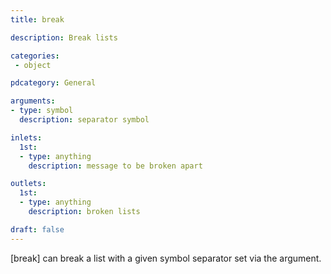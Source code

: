```yaml
---
title: break

description: Break lists

categories:
 - object

pdcategory: General

arguments:
- type: symbol
  description: separator symbol

inlets:
  1st:
  - type: anything
    description: message to be broken apart

outlets:
  1st:
  - type: anything
    description: broken lists

draft: false
---
```


[break] can break a list with a given symbol separator set via the argument.
